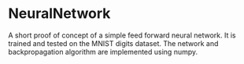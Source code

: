 # NeuralNetwork

A short proof of concept of a simple feed forward neural network.
It is trained and tested on the MNIST digits dataset.
The network and backpropagation algorithm are implemented using numpy.
